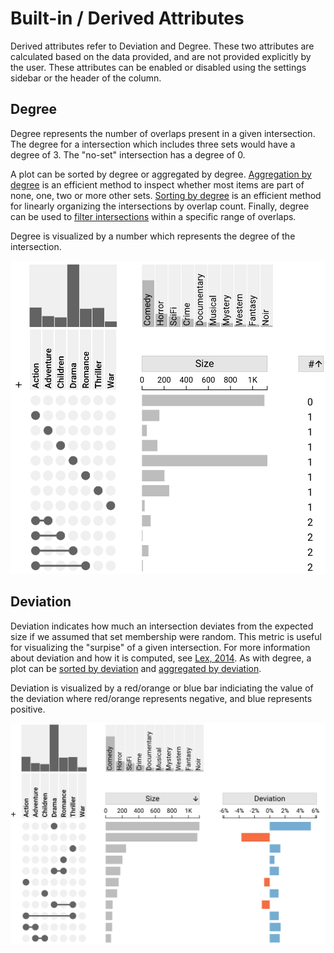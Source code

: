 # Built-in / Derived Attributes

Derived attributes refer to Deviation and Degree. These two attributes are calculated based on the data provided, and are not provided explicitly by the user. These attributes can be enabled or disabled using the settings sidebar or the header of the column.

## Degree

Degree represents the number of overlaps present in a given intersection. The degree for a intersection which includes three sets would have a degree of 3. The "no-set" intersection has a degree of 0.

A plot can be sorted by degree or aggregated by degree. [Aggregation by degree](../aggregation#aggregation-by-degree) is an efficient method to inspect whether most items are part of none, one, two or more other sets. [Sorting by degree](../sorting-and-filtering#sort-by-degree) is an efficient method for linearly organizing the intersections by overlap count. Finally, degree can be used to [filter intersections](../sorting-and-filtering#filter-by-degree) within a specific range of overlaps.

Degree is visualized by a number which represents the degree of the intersection.

![Movies, sorted by degree](./img/degree-sorted.png)

## Deviation

Deviation indicates how much an intersection deviates from the expected size if we assumed that set membership were random. This metric is useful for visualizing the "surpise" of a given intersection. For more information about deviation and how it is computed, see [Lex, 2014](https://vdl.sci.utah.edu/publications/2014_infovis_upset/). As with degree, a plot can be [sorted by deviation](../sorting-and-filtering#sort-by-deviation) and [aggregated by deviation](../aggregation#aggregation-by-deviation).

Deviation is visualized by a red/orange or blue bar indiciating the value of the deviation where red/orange represents negative, and blue represents positive.

![Movies, with deviation visible](./img/deviation.png)
